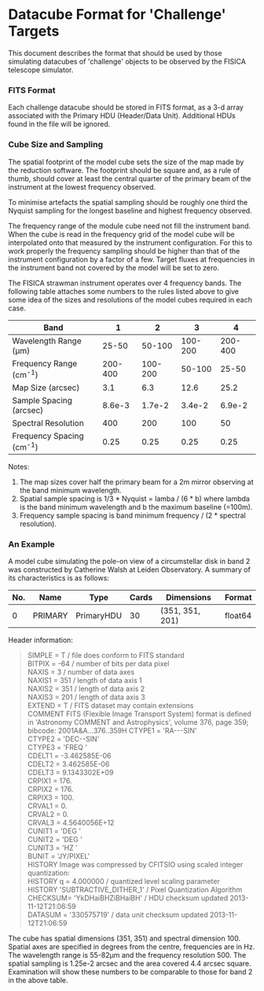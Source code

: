 # Datacube Format for 'Challenge' Targets
This document describes the format that should be used by those
simulating datacubes of 'challenge' objects to be observed by the 
FISICA telescope simulator.

### FITS Format
Each challenge datacube should be stored in FITS format, as a 3-d array
associated with the Primary HDU (Header/Data Unit). Additional HDUs
found in the file will be ignored. 

### Cube Size and Sampling
The spatial footprint of the model cube sets the size of the map made by the
reduction software. The footprint should be square and,
as a rule of thumb, should cover at least the central quarter of
the primary beam of the instrument at the lowest frequency observed.

To minimise artefacts the spatial sampling should be roughly one third
the Nyquist sampling for the longest baseline and highest frequency observed. 

The frequency range of the module cube need not fill the instrument band.
When the cube is read in the frequency grid of the model cube will be 
interpolated onto that measured by the instrument configuration. 
For this to work properly the frequency sampling should be higher than that 
of the instrument configuration by a factor of a few. Target fluxes
at frequencies in the instrument band not covered by the model will be set to 
zero.

The FISICA strawman instrument operates over 4 frequency bands. The following
table attaches some numbers to the rules listed above to give some idea of 
the sizes and resolutions of the model cubes required in each case.

Band | 1 | 2 | 3 | 4
-----|---|---|---|---
Wavelength Range (&mu;m)| 25-50 | 50-100 | 100-200 | 200-400
Frequency Range (cm<sup>-1</sup>)| 200-400 | 100-200 | 50-100 | 25-50
Map Size (arcsec) | 3.1 | 6.3 | 12.6 | 25.2
Sample Spacing (arcsec) | 8.6e-3 | 1.7e-2 | 3.4e-2 | 6.9e-2
Spectral Resolution | 400 | 200 | 100 | 50
Frequency Spacing (cm<sup>-1</sup>) | 0.25 | 0.25 | 0.25 | 0.25

Notes:
1. The map sizes cover half the primary beam for a 2m mirror observing
at the band minimum wavelength.
2. Spatial sample spacing is 1/3 \* Nyquist = lamba / (6 * b) where 
lambda is the band minimum wavelength and b the maximum baseline (=100m).
3. Frequency sample spacing is band minimum frequency / (2 * spectral resolution).

### An Example
A model cube simulating the pole-on view of a circumstellar disk in band 2 
was constructed by Catherine Walsh at Leiden Observatory. A summary of its 
characteristics is as follows:

No. | Name | Type | Cards | Dimensions | Format
----|------|------|-------|------------|-------
0 | PRIMARY | PrimaryHDU | 30 | (351, 351, 201) | float64   

Header information:

> SIMPLE  =                    T / file does conform to FITS standard             
> BITPIX  =                  -64 / number of bits per data pixel                  
> NAXIS   =                    3 / number of data axes                            
> NAXIS1  =                  351 / length of data axis 1                          
> NAXIS2  =                  351 / length of data axis 2                          
> NAXIS3  =                  201 / length of data axis 3                          
> EXTEND  =                    T / FITS dataset may contain extensions            
> COMMENT   FITS (Flexible Image Transport System) format is defined in 'Astronomy
> COMMENT   and Astrophysics', volume 376, page 359; bibcode: 2001A&A...376..359H 
> CTYPE1  = 'RA---SIN'                                                            
> CTYPE2  = 'DEC--SIN'                                                            
> CTYPE3  = 'FREQ    '                                                            
> CDELT1  =        -3.462585E-06                                                  
> CDELT2  =         3.462585E-06                                                  
> CDELT3  =        9.1343302E+09                                                  
> CRPIX1  =                 176.                                                  
> CRPIX2  =                 176.                                                  
> CRPIX3  =                 100.                                                  
> CRVAL1  =                   0.                                                  
> CRVAL2  =                   0.                                                  
> CRVAL3  =        4.5640056E+12                                                  
> CUNIT1  = 'DEG     '                                                            
> CUNIT2  = 'DEG     '                                                            
> CUNIT3  = 'HZ      '                                                            
> BUNIT   = 'JY/PIXEL'                                                            
> HISTORY Image was compressed by CFITSIO using scaled integer quantization:      
> HISTORY   q = 4.000000 / quantized level scaling parameter                      
> HISTORY 'SUBTRACTIVE_DITHER_1' / Pixel Quantization Algorithm                   
> CHECKSUM= 'YkDHaiBHZiBHaiBH'   / HDU checksum updated 2013-11-12T21:06:59       
> DATASUM = '330575719'          / data unit checksum updated 2013-11-12T21:06:59 

The cube has spatial dimensions (351, 351) and spectral dimension 100. Spatial 
axes are specified in degrees from the centre, frequencies are in Hz. The 
wavelength range is 55-82&mu;m and the frequency resolution 500. The spatial
sampling is 1.25e-2 arcsec and the area covered 4.4 arcsec square. 
Examination will show these numbers to be comparable to those for band 2
in the above table.


